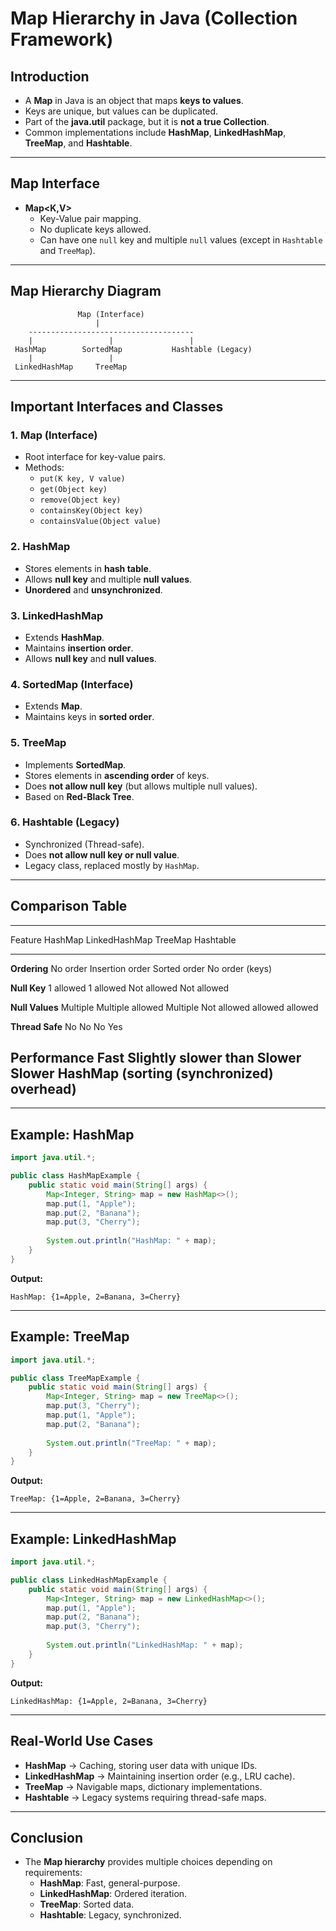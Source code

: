 # Map Hierarchy in Java (Collection Framework)

## Introduction

-   A **Map** in Java is an object that maps **keys to values**.
-   Keys are unique, but values can be duplicated.
-   Part of the **java.util** package, but it is **not a true
    Collection**.
-   Common implementations include **HashMap**, **LinkedHashMap**,
    **TreeMap**, and **Hashtable**.

------------------------------------------------------------------------

## Map Interface

-   **Map\<K,V\>**
    -   Key-Value pair mapping.
    -   No duplicate keys allowed.
    -   Can have one `null` key and multiple `null` values (except in
        `Hashtable` and `TreeMap`).

------------------------------------------------------------------------

## Map Hierarchy Diagram

                   Map (Interface)
                       |
        -------------------------------------
        |                 |                 |
     HashMap        SortedMap           Hashtable (Legacy)
        |                 |
     LinkedHashMap     TreeMap

------------------------------------------------------------------------

## Important Interfaces and Classes

### 1. **Map (Interface)**

-   Root interface for key-value pairs.
-   Methods:
    -   `put(K key, V value)`
    -   `get(Object key)`
    -   `remove(Object key)`
    -   `containsKey(Object key)`
    -   `containsValue(Object value)`

### 2. **HashMap**

-   Stores elements in **hash table**.
-   Allows **null key** and multiple **null values**.
-   **Unordered** and **unsynchronized**.

### 3. **LinkedHashMap**

-   Extends **HashMap**.
-   Maintains **insertion order**.
-   Allows **null key** and **null values**.

### 4. **SortedMap (Interface)**

-   Extends **Map**.
-   Maintains keys in **sorted order**.

### 5. **TreeMap**

-   Implements **SortedMap**.
-   Stores elements in **ascending order** of keys.
-   Does **not allow null key** (but allows multiple null values).
-   Based on **Red-Black Tree**.

### 6. **Hashtable (Legacy)**

-   Synchronized (Thread-safe).
-   Does **not allow null key or null value**.
-   Legacy class, replaced mostly by `HashMap`.

------------------------------------------------------------------------

## Comparison Table

  ---------------------------------------------------------------------------------
  Feature           HashMap      LinkedHashMap        TreeMap      Hashtable
  ----------------- ------------ -------------------- ------------ ----------------
  **Ordering**      No order     Insertion order      Sorted order No order
                                                      (keys)       

  **Null Key**      1 allowed    1 allowed            Not allowed  Not allowed

  **Null Values**   Multiple     Multiple allowed     Multiple     Not allowed
                    allowed                           allowed      

  **Thread Safe**   No           No                   No           Yes

  **Performance**   Fast         Slightly slower than Slower       Slower
                                 HashMap              (sorting     (synchronized)
                                                      overhead)    
  ---------------------------------------------------------------------------------

------------------------------------------------------------------------

## Example: HashMap

``` java
import java.util.*;

public class HashMapExample {
    public static void main(String[] args) {
        Map<Integer, String> map = new HashMap<>();
        map.put(1, "Apple");
        map.put(2, "Banana");
        map.put(3, "Cherry");
        
        System.out.println("HashMap: " + map);
    }
}
```

**Output:**

    HashMap: {1=Apple, 2=Banana, 3=Cherry}

------------------------------------------------------------------------

## Example: TreeMap

``` java
import java.util.*;

public class TreeMapExample {
    public static void main(String[] args) {
        Map<Integer, String> map = new TreeMap<>();
        map.put(3, "Cherry");
        map.put(1, "Apple");
        map.put(2, "Banana");
        
        System.out.println("TreeMap: " + map);
    }
}
```

**Output:**

    TreeMap: {1=Apple, 2=Banana, 3=Cherry}

------------------------------------------------------------------------

## Example: LinkedHashMap

``` java
import java.util.*;

public class LinkedHashMapExample {
    public static void main(String[] args) {
        Map<Integer, String> map = new LinkedHashMap<>();
        map.put(1, "Apple");
        map.put(2, "Banana");
        map.put(3, "Cherry");
        
        System.out.println("LinkedHashMap: " + map);
    }
}
```

**Output:**

    LinkedHashMap: {1=Apple, 2=Banana, 3=Cherry}

------------------------------------------------------------------------

## Real-World Use Cases

-   **HashMap** → Caching, storing user data with unique IDs.
-   **LinkedHashMap** → Maintaining insertion order (e.g., LRU cache).
-   **TreeMap** → Navigable maps, dictionary implementations.
-   **Hashtable** → Legacy systems requiring thread-safe maps.

------------------------------------------------------------------------

## Conclusion

-   The **Map hierarchy** provides multiple choices depending on
    requirements:
    -   **HashMap**: Fast, general-purpose.
    -   **LinkedHashMap**: Ordered iteration.
    -   **TreeMap**: Sorted data.
    -   **Hashtable**: Legacy, synchronized.
